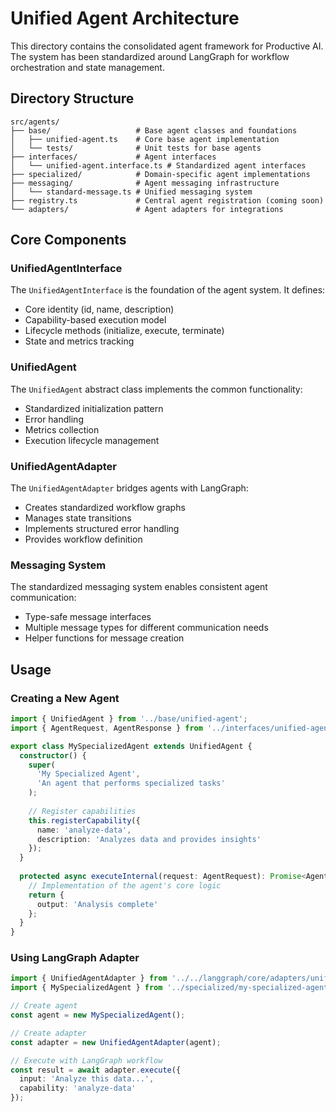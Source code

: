 # Unified Agent Architecture

This directory contains the consolidated agent framework for Productive AI. The system has been standardized around LangGraph for workflow orchestration and state management.

## Directory Structure

```
src/agents/
├── base/                   # Base agent classes and foundations
│   ├── unified-agent.ts    # Core base agent implementation
│   └── tests/              # Unit tests for base agents
├── interfaces/             # Agent interfaces
│   └── unified-agent.interface.ts # Standardized agent interfaces
├── specialized/            # Domain-specific agent implementations
├── messaging/              # Agent messaging infrastructure
│   └── standard-message.ts # Unified messaging system
├── registry.ts             # Central agent registration (coming soon)
└── adapters/               # Agent adapters for integrations
```

## Core Components

### UnifiedAgentInterface

The `UnifiedAgentInterface` is the foundation of the agent system. It defines:

- Core identity (id, name, description)
- Capability-based execution model
- Lifecycle methods (initialize, execute, terminate)
- State and metrics tracking

### UnifiedAgent

The `UnifiedAgent` abstract class implements the common functionality:

- Standardized initialization pattern
- Error handling
- Metrics collection
- Execution lifecycle management

### UnifiedAgentAdapter

The `UnifiedAgentAdapter` bridges agents with LangGraph:

- Creates standardized workflow graphs
- Manages state transitions
- Implements structured error handling
- Provides workflow definition

### Messaging System

The standardized messaging system enables consistent agent communication:

- Type-safe message interfaces
- Multiple message types for different communication needs
- Helper functions for message creation

## Usage

### Creating a New Agent

```typescript
import { UnifiedAgent } from '../base/unified-agent';
import { AgentRequest, AgentResponse } from '../interfaces/unified-agent.interface';

export class MySpecializedAgent extends UnifiedAgent {
  constructor() {
    super(
      'My Specialized Agent',
      'An agent that performs specialized tasks'
    );
    
    // Register capabilities
    this.registerCapability({
      name: 'analyze-data',
      description: 'Analyzes data and provides insights'
    });
  }
  
  protected async executeInternal(request: AgentRequest): Promise<AgentResponse> {
    // Implementation of the agent's core logic
    return {
      output: 'Analysis complete'
    };
  }
}
```

### Using LangGraph Adapter

```typescript
import { UnifiedAgentAdapter } from '../../langgraph/core/adapters/unified-agent.adapter';
import { MySpecializedAgent } from '../specialized/my-specialized-agent';

// Create agent
const agent = new MySpecializedAgent();

// Create adapter
const adapter = new UnifiedAgentAdapter(agent);

// Execute with LangGraph workflow
const result = await adapter.execute({
  input: 'Analyze this data...',
  capability: 'analyze-data'
});
``` 